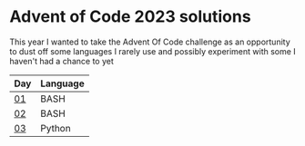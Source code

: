 # Advent of Code 2023 solutions
This year I wanted to take the Advent Of Code challenge as an opportunity to dust off some languages I rarely use and possibly experiment with some I haven't had a chance to yet

| Day | Language
| --- | --- |
| [01](day01/) | BASH |
| [02](day02/) |BASH |
| [03](day03/) |Python |

